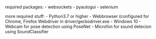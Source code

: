 required packages:
    - websockets
    - pyautogui
    - selenium

more required stuff:
    - Python3.7 or higher
    - Webbrowser (configured for Chrome, Firefox Webdriver in driver/geckodriver.exe
    - Windows 10
    - Webcam for pose detection using PoseNet
    - Microfon for sound detecion using SoundClassifier
      
    